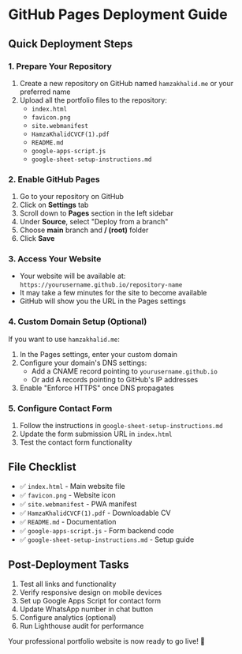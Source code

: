 # GitHub Pages Deployment Guide

## Quick Deployment Steps

### 1. Prepare Your Repository
1. Create a new repository on GitHub named `hamzakhalid.me` or your preferred name
2. Upload all the portfolio files to the repository:
   - `index.html`
   - `favicon.png`
   - `site.webmanifest`
   - `HamzaKhalidCVCF(1).pdf`
   - `README.md`
   - `google-apps-script.js`
   - `google-sheet-setup-instructions.md`

### 2. Enable GitHub Pages
1. Go to your repository on GitHub
2. Click on **Settings** tab
3. Scroll down to **Pages** section in the left sidebar
4. Under **Source**, select "Deploy from a branch"
5. Choose **main** branch and **/ (root)** folder
6. Click **Save**

### 3. Access Your Website
- Your website will be available at: `https://yourusername.github.io/repository-name`
- It may take a few minutes for the site to become available
- GitHub will show you the URL in the Pages settings

### 4. Custom Domain Setup (Optional)
If you want to use `hamzakhalid.me`:
1. In the Pages settings, enter your custom domain
2. Configure your domain's DNS settings:
   - Add a CNAME record pointing to `yourusername.github.io`
   - Or add A records pointing to GitHub's IP addresses
3. Enable "Enforce HTTPS" once DNS propagates

### 5. Configure Contact Form
1. Follow the instructions in `google-sheet-setup-instructions.md`
2. Update the form submission URL in `index.html`
3. Test the contact form functionality

## File Checklist
- ✅ `index.html` - Main website file
- ✅ `favicon.png` - Website icon
- ✅ `site.webmanifest` - PWA manifest
- ✅ `HamzaKhalidCVCF(1).pdf` - Downloadable CV
- ✅ `README.md` - Documentation
- ✅ `google-apps-script.js` - Form backend code
- ✅ `google-sheet-setup-instructions.md` - Setup guide

## Post-Deployment Tasks
1. Test all links and functionality
2. Verify responsive design on mobile devices
3. Set up Google Apps Script for contact form
4. Update WhatsApp number in chat button
5. Configure analytics (optional)
6. Run Lighthouse audit for performance

Your professional portfolio website is now ready to go live! 🚀

